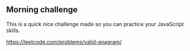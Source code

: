 ## Morning challenge
This is a quick nice challenge made so you can practice your JavaScript skills.

https://leetcode.com/problems/valid-anagram/
